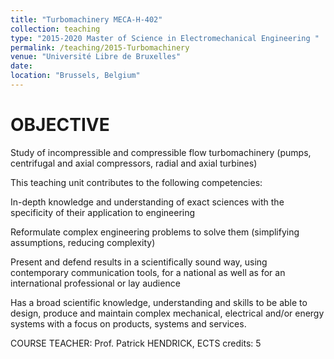 ```yaml
---
title: "Turbomachinery MECA-H-402"
collection: teaching
type: "2015-2020 Master of Science in Electromechanical Engineering "
permalink: /teaching/2015-Turbomachinery
venue: "Université Libre de Bruxelles"
date: 
location: "Brussels, Belgium"
---
```


OBJECTIVE
======

Study of incompressible and compressible flow turbomachinery (pumps, centrifugal and axial compressors, radial and axial turbines)

This teaching unit contributes to the following competencies:

In-depth knowledge and understanding of exact sciences with the specificity of their application to engineering

Reformulate complex engineering problems to solve them (simplifying assumptions, reducing complexity)

Present and defend results in a scientifically sound way, using contemporary communication tools, for a national as well as for an international professional or lay audience

Has a broad scientific knowledge, understanding and skills to be able to design, produce and maintain complex mechanical, electrical and/or energy systems with a focus on products, systems and services.


COURSE TEACHER: Prof. Patrick HENDRICK, ECTS credits: 5




